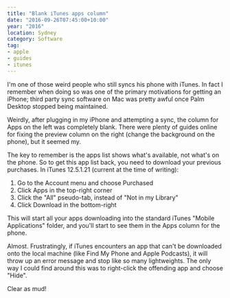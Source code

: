 ```yaml
---
title: "Blank iTunes apps column"
date: "2016-09-26T07:45:00+10:00"
year: "2016"
location: Sydney
category: Software
tag:
- apple
- guides
- itunes
---
```

I'm one of those weird people who still syncs his phone with iTunes. In fact I remember when doing so was one of the primary motivations for getting an iPhone; third party sync software on Mac was pretty awful once Palm Desktop stopped being maintained.

Weirdly, after plugging in my iPhone and attempting a sync, the column for Apps on the left was completely blank. There were plenty of guides online for fixing the preview column on the right (change the background on the phone), but it seemed my.

The key to remember is the apps list shows what's available, not what's on the phone. So to get this app list back, you need to download your previous purchases. In iTunes 12.5.1.21 (current at the time of writing):

1. Go to the Account menu and choose Purchased
2. Click Apps in the top-right corner
3. Click the "All" pseudo-tab, instead of "Not in my Library"
4. Click Download in the bottom-right

This will start all your apps downloading into the standard iTunes "Mobile Applications" folder, and you'll start to see them in the Apps column for the phone.

Almost. Frustratingly, if iTunes encounters an app that can't be downloaded onto the local machine (like Find My Phone and Apple Podcasts), it will throw up an error message and stop like so many lightweights. The only way I could find around this was to right-click the offending app and choose "Hide".

Clear as mud!


